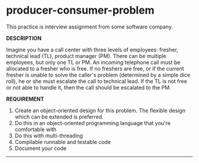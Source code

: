 # producer-consumer-problem

This practice is interview assignment from some software company.

**DESCRIPTION**

Imagine you have a call center with three levels of employees: fresher, technical lead (TL), product manager (PM). There can be multiple employees, but only one TL or PM. An incoming telephone call must be allocated to a fresher who is free. If no freshers are free, or if the current fresher is unable to solve the caller's problem (determined by a simple dice roll), he or she must escalate the call to technical lead. If the TL is not free or not able to handle it, then the call should be escalated to the PM.

**REQUIREMENT**

1. Create an object-oriented design for this problem. The flexible design which can be extended is preferred.
1. Do this in an object-oriented programming language that you're comfortable with
1. Do this with multi-threading
1. Compilable runnable and testable code
1. Document your code

---


